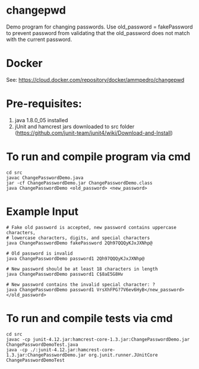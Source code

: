 # changepwd
Demo program for changing passwords. Use old_password = fakePassword to prevent password from validating that the old_password does not match with the current password.

# Docker
See: https://cloud.docker.com/repository/docker/ammpedro/changepwd

# Pre-requisites:
1. java 1.8.0_05 installed
2. jUnit and hamcrest jars downloaded to src folder (https://github.com/junit-team/junit4/wiki/Download-and-Install) 


# To run and compile program via cmd
```
cd src
javac ChangePasswordDemo.java
jar -cf ChangePasswordDemo.jar ChangePasswordDemo.class
java ChangePasswordDemo <old_password> <new_password>
```

# Example Input
```
# Fake old password is accepted, new password contains uppercase characters, 
# lowercase characters, digits, and special characters
java ChangePasswordDemo fakePassword 2Qh97QQQyKJxJXNhp@

# Old password is invalid
java ChangePasswordDemo password1 2Qh97QQQyKJxJXNhp@

# New password should be at least 18 characters in length
java ChangePasswordDemo password1 C$8aE5G8Hv

# New password contains the invalid special character: ?
java ChangePasswordDemo password1 VrsXhFPG?7V6ev6HyB</new_password></old_password>
```

# To run and compile tests via cmd
```
cd src
javac -cp junit-4.12.jar:hamcrest-core-1.3.jar:ChangePasswordDemo.jar ChangePasswordDemoTest.java
java -cp ./:junit-4.12.jar:hamcrest-core-1.3.jar:ChangePasswordDemo.jar org.junit.runner.JUnitCore ChangePasswordDemoTest
```

